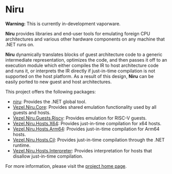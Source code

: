 # Niru

**Warning:** This is currently in-development vaporware.

**Niru** provides libraries and end-user tools for emulating foreign CPU
architectures and various other hardware components on any machine that .NET
runs on.

**Niru** dynamically translates blocks of guest architecture code to a generic
intermediate representation, optimizes the code, and then passes it off to an
execution module which either compiles the IR to host architecture code and runs
it, or interprets the IR directly if just-in-time compilation is not supported
on the host platform. As a result of this design, **Niru** can be easily ported
to new guest and host architectures.

This project offers the following packages:

* [niru](https://www.nuget.org/packages/niru): Provides the .NET global tool.
* [Vezel.Niru.Core](https://www.nuget.org/packages/Vezel.Niru.Core):
  Provides shared emulation functionality used by all guests and hosts.
* [Vezel.Niru.Guests.Riscv](https://www.nuget.org/packages/Vezel.Niru.Guests.Riscv):
  Provides emulation for RISC-V guests.
* [Vezel.Niru.Hosts.X64](https://www.nuget.org/packages/Vezel.Niru.Hosts.X64):
  Provides just-in-time compilation for x64 hosts.
* [Vezel.Niru.Hosts.Arm64](https://www.nuget.org/packages/Vezel.Niru.Hosts.Arm64):
  Provides just-in-time compilation for Arm64 hosts.
* [Vezel.Niru.Hosts.Cil](https://www.nuget.org/packages/Vezel.Niru.Hosts.Cil):
  Provides just-in-time compilation through the .NET runtime.
* [Vezel.Niru.Hosts.Interpreter](https://www.nuget.org/packages/Vezel.Niru.Hosts.Interpreter):
  Provides interpretation for hosts that disallow just-in-time compilation.

For more information, please visit the
[project home page](https://docs.vezel.dev/niru).
